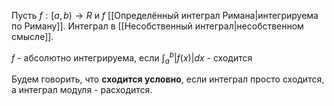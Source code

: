 Пусть $f: [a, b) \rightarrow R$ и $f$ [[Определённый интеграл Римана|интегрируема по Риману]]. Интеграл в [[Несобственный интеграл|несобственном смысле]].

$f$ - абсолютно интегрируема, если $\int_{a}^{b}|f(x)|dx$ - сходится

Будем говорить, что **сходится условно**, если интеграл просто сходится, а интеграл модуля - расходится.

